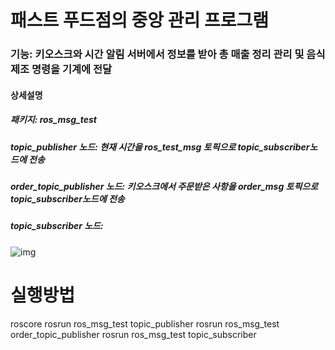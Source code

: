 패스트 푸드점의 중앙 관리 프로그램
=================================
### 기능: 키오스크와 시간 알림 서버에서 정보를 받아 총 매출 정리 관리 및 음식제조 명령을 기계에 전달<br>
#### 상세설명
##### 패키지: ros_msg_test 
##### topic_publisher 노드: 현재 시간을 ros_test_msg 토픽으로 topic_subscriber노드에 전송
##### order_topic_publisher 노드: 키오스크에서 주문받은 사항을 order_msg 토픽으로 topic_subscriber노드에 전송
##### topic_subscriber 노드: 

![img](https://user-images.githubusercontent.com/63354563/123586847-5154d800-d820-11eb-8c4e-8eadf23de1d2.png)


# 실행방법
roscore
rosrun ros_msg_test topic_publisher
rosrun ros_msg_test order_topic_publisher
rosrun ros_msg_test topic_subscriber
